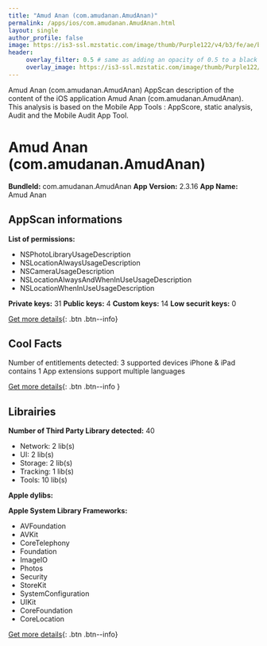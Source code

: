 ```yaml
---
title: "Amud Anan (com.amudanan.AmudAnan)"
permalink: /apps/ios/com.amudanan.AmudAnan.html
layout: single
author_profile: false
image: https://is3-ssl.mzstatic.com/image/thumb/Purple122/v4/b3/fe/ae/b3feae8e-5b76-af68-5d04-70fec1c4c353/AppIcon-0-0-1x_U007emarketing-0-0-0-7-0-0-sRGB-0-0-0-GLES2_U002c0-512MB-85-220-0-0.png/512x512bb.jpg
header: 
     overlay_filter: 0.5 # same as adding an opacity of 0.5 to a black background
     overlay_image: https://is3-ssl.mzstatic.com/image/thumb/Purple122/v4/b3/fe/ae/b3feae8e-5b76-af68-5d04-70fec1c4c353/AppIcon-0-0-1x_U007emarketing-0-0-0-7-0-0-sRGB-0-0-0-GLES2_U002c0-512MB-85-220-0-0.png/512x512bb.jpg
---
```

Amud Anan (com.amudanan.AmudAnan) AppScan description of the content of the iOS application Amud Anan (com.amudanan.AmudAnan). This analysis is based on the Mobile App Tools : AppScore, static analysis, Audit and the Mobile Audit App Tool.

# Amud Anan (com.amudanan.AmudAnan)

**BundleId:** com.amudanan.AmudAnan
**App Version:** 2.3.16
**App Name:** Amud Anan


## AppScan informations 

**List of permissions:** 
- NSPhotoLibraryUsageDescription
- NSLocationAlwaysUsageDescription
- NSCameraUsageDescription
- NSLocationAlwaysAndWhenInUseUsageDescription
- NSLocationWhenInUseUsageDescription
  
  
**Private keys:** 31
**Public keys:** 4
**Custom keys:** 14
**Low securit keys:** 0
  
[Get more details](/pricing.html){: .btn .btn--info}

## Cool Facts

Number of entitlements detected: 3
supported devices iPhone & iPad
contains 1 App extensions
support multiple languages
  
[Get more details](/pricing.html){: .btn .btn--info }

## Librairies 
**Number of Third Party Library detected:** 40
- Network: 2 lib(s)
- UI: 2 lib(s)
- Storage: 2 lib(s)
- Tracking: 1 lib(s)
- Tools: 10 lib(s)


**Apple dylibs:**


**Apple System Library Frameworks:**
- AVFoundation
- AVKit
- CoreTelephony
- Foundation
- ImageIO
- Photos
- Security
- StoreKit
- SystemConfiguration
- UIKit
- CoreFoundation
- CoreLocation


  
[Get more details](/pricing.html){: .btn .btn--info}

